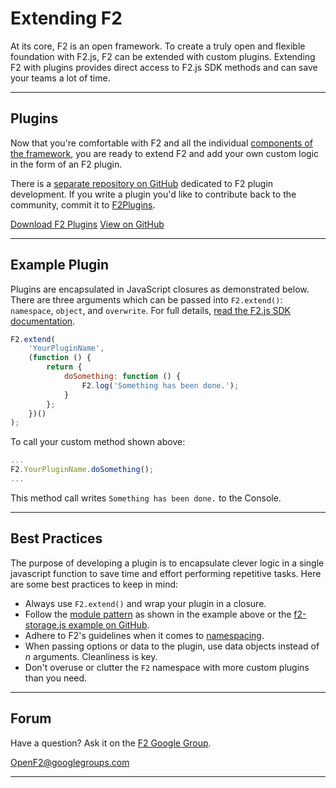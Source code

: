 # Extending F2

<p class="lead">At its core, F2 is an open framework. To create a truly open and flexible foundation with F2.js, F2 can be extended with custom plugins. Extending F2 with plugins provides direct access to F2.js SDK methods and can save your teams a lot of time.</p>

---

## Plugins

Now that you're comfortable with F2 and all the individual [components of the framework](about-f2.html#framework), you are ready to extend F2 and add your own custom logic in the form of an F2 plugin.

There is a [separate repository on GitHub](https://github.com/OpenF2/F2Plugins) dedicated to F2 plugin development. If you write a plugin you'd like to contribute back to the community, commit it to [F2Plugins](https://github.com/OpenF2/F2Plugins).

<a href="https://github.com/OpenF2/F2Plugins/zipball/master" class="btn btn-primary">Download F2 Plugins</a> <a href="https://github.com/OpenF2/F2Plugins/" class="btn" target="_blank">View on GitHub</a>

---

## Example Plugin

Plugins are encapsulated in JavaScript closures as demonstrated below. There are three arguments which can be passed into `F2.extend()`: `namespace`, `object`, and `overwrite`. For full details, [read the F2.js SDK documentation](../sdk/docs/classes/F2.html#method_extend).

```javascript
F2.extend(
	'YourPluginName',
	(function () {
		return {
			doSomething: function () {
				F2.log('Something has been done.');
			}
		};
	})()
);
```

To call your custom method shown above:

```javascript
...
F2.YourPluginName.doSomething();
...
```

This method call writes `Something has been done.` to the Console.

---

## Best Practices

The purpose of developing a plugin is to encapsulate clever logic in a single javascript function to save time and effort performing repetitive tasks. Here are some best practices to keep in mind:

- Always use `F2.extend()` and wrap your plugin in a closure.
- Follow the [module pattern](app-development.html#module-pattern) as shown in the example above or the [f2-storage.js example on GitHub](https://github.com/OpenF2/F2Plugins/blob/master/f2-storage.js).
- Adhere to F2's guidelines when it comes to [namespacing](app-development.html#namespacing).
- When passing options or data to the plugin, use data objects instead of _n_ arguments. Cleanliness is key.
- Don't overuse or clutter the `F2` namespace with more custom plugins than you need.

---

## Forum

Have a question? Ask it on the [F2 Google Group](https://groups.google.com/forum/#!forum/OpenF2).

<OpenF2@googlegroups.com>

---
